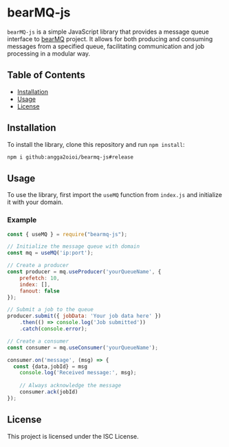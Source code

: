 # bearMQ-js

`bearMQ-js` is a simple JavaScript library that provides a message queue interface to [bearMQ](https://github.com/angga2oioi/bearMQ) project. It allows for both producing and consuming messages from a specified queue, facilitating communication and job processing in a modular way.

## Table of Contents

- [Installation](#installation)
- [Usage](#usage)
- [License](#license)

## Installation

To install the library, clone this repository and run `npm install`:

```bash
npm i github:angga2oioi/bearmq-js#release
```

## Usage

To use the library, first import the `useMQ` function from `index.js` and initialize it with your domain.

### Example

```javascript
const { useMQ } = require("bearmq-js");

// Initialize the message queue with domain
const mq = useMQ('ip:port');

// Create a producer
const producer = mq.useProducer('yourQueueName', {
    prefetch: 10,
    index: [],
    fanout: false
});

// Submit a job to the queue
producer.submit({ jobData: 'Your job data here' })
    .then(() => console.log('Job submitted'))
    .catch(console.error);

// Create a consumer
const consumer = mq.useConsumer('yourQueueName');

consumer.on('message', (msg) => {
  const {data,jobId} = msg
    console.log('Received message:', msg);
    
    // Always acknowledge the message
    consumer.ack(jobId)
});

```


## License

This project is licensed under the ISC License.